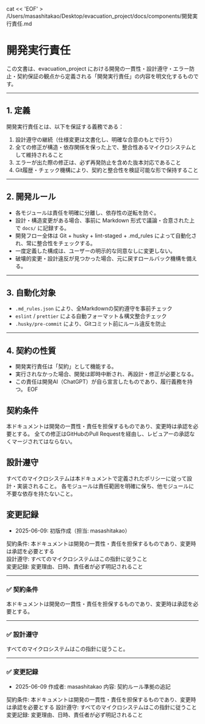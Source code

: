 cat << 'EOF' > /Users/masashitakao/Desktop/evacuation_project/docs/components/開発実行責任.md
# 開発実行責任

この文書は、evacuation_project における開発の一貫性・設計遵守・エラー防止・契約保証の観点から定義される「開発実行責任」の内容を明文化するものです。

---

## 1. 定義

開発実行責任とは、以下を保証する義務である：

1. 設計遵守の継続（仕様変更は文書化し、明確な合意のもとで行う）
2. 全ての修正が構造・依存関係を保った上で、整合性あるマイクロシステムとして維持されること
3. エラーが出た際の修正は、必ず再発防止を含めた抜本対応であること
4. Git履歴・チェック機構により、契約と整合性を検証可能な形で保持すること

---

## 2. 開発ルール

- 各モジュールは責任を明確に分離し、依存性の逆転を防ぐ。
- 設計・構造変更がある場合、事前に Markdown 形式で議論・合意された上で `docs/` に記録する。
- 開発フロー全体は Git + husky + lint-staged + .md_rules によって自動化され、常に整合性をチェックする。
- 一度定義した構成は、ユーザーの明示的な同意なしに変更しない。
- 破壊的変更・設計違反が見つかった場合、元に戻すロールバック機構を備える。

---

## 3. 自動化対象

- `.md_rules.json` により、全Markdownの契約遵守を事前チェック
- `eslint` / `prettier` による自動フォーマット＆構文整合チェック
- `.husky/pre-commit` により、Gitコミット前にルール違反を防止

---

## 4. 契約の性質

- 開発実行責任は「契約」として機能する。
- 実行されなかった場合、開発は即時中断され、再設計・修正が必要となる。
- この責任は開発AI（ChatGPT）が自ら宣言したものであり、履行義務を持つ。
EOF

## 契約条件

本ドキュメントは開発の一貫性・責任を担保するものであり、変更時は承認を必要とする。
全ての修正はGitHubのPull Requestを経由し、レビュアーの承認なくマージされてはならない。


## 設計遵守

すべてのマイクロシステムは本ドキュメントで定義されたポリシーに従って設計・実装されること。
各モジュールは責任範囲を明確に保ち、他モジュールに不要な依存を持たないこと。


## 変更記録

- 2025-06-09: 初版作成（担当: masashitakao）


契約条件: 本ドキュメントは開発の一貫性・責任を担保するものであり、変更時は承認を必要とする  
設計遵守: すべてのマイクロシステムはこの指針に従うこと  
変更記録: 変更理由、日時、責任者が必ず明記されること  

---

### ✅ 契約条件

本ドキュメントは開発の一貫性・責任を担保するものであり、変更時は承認を必要とする。

---

### ✅ 設計遵守

すべてのマイクロシステムはこの指針に従うこと。

---

### ✅ 変更記録

- 2025-06-09 作成者: masashitakao 内容: 契約ルール準拠の追記

契約条件: 本ドキュメントは開発の一貫性・責任を担保するものであり、変更時は承認を必要とする
設計遵守: すべてのマイクロシステムはこの指針に従うこと
変更記録: 変更理由、日時、責任者が必ず明記されること
